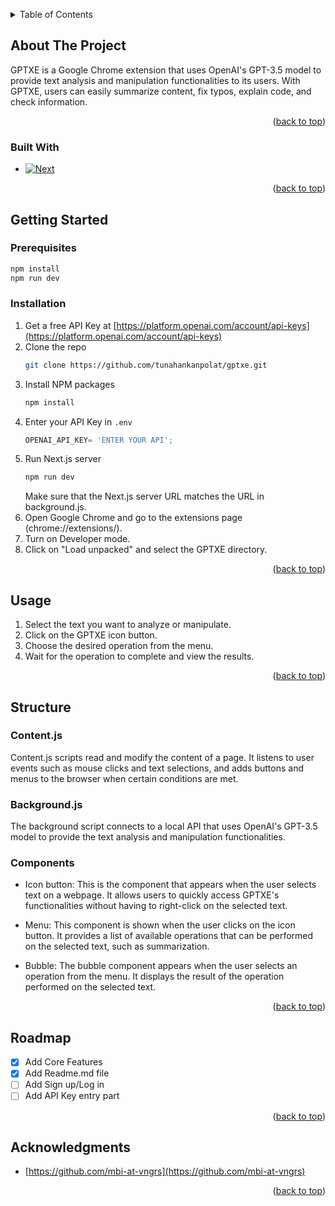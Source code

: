 <a name="readme-top"></a>
<!-- TABLE OF CONTENTS -->
<details>
  <summary>Table of Contents</summary>
  <ol>
    <li>
      <a href="#about-the-project">About The Project</a>
      <ul>
        <li><a href="#built-with">Built With</a></li>
      </ul>
    </li>
    <li>
      <a href="#getting-started">Getting Started</a>
      <ul>
        <li><a href="#prerequisites">Prerequisites</a></li>
        <li><a href="#installation">Installation</a></li>
      </ul>
    </li>
    <li><a href="#usage">Usage</a></li>
    <li><a href="#roadmap">Structure</a></li>
    <li><a href="#roadmap">Roadmap</a></li>
    <li><a href="#acknowledgments">Acknowledgments</a></li>
  </ol>
</details>



<!-- ABOUT THE PROJECT -->
## About The Project

GPTXE is a Google Chrome extension that uses OpenAI's GPT-3.5 model to provide text analysis and manipulation functionalities to its users. With GPTXE, users can easily summarize content, fix typos, explain code, and check information.

<p align="right">(<a href="#readme-top">back to top</a>)</p>



### Built With

* [![Next][Next.js]][Next-url]

<p align="right">(<a href="#readme-top">back to top</a>)</p>



<!-- GETTING STARTED -->
## Getting Started

### Prerequisites


  ```sh
  npm install
npm run dev
  ```

### Installation

1. Get a free API Key at [https://platform.openai.com/account/api-keys](https://platform.openai.com/account/api-keys)
2. Clone the repo
   ```sh
   git clone https://github.com/tunahankanpolat/gptxe.git
   ```
3. Install NPM packages
   ```sh
   npm install
   ```
4. Enter your API Key in `.env`
   ```js
   OPENAI_API_KEY= 'ENTER YOUR API';
   ```
5. Run Next.js server
   ```sh
   npm run dev
   ```
   Make sure that the Next.js server URL matches the URL in background.js.
6. Open Google Chrome and go to the extensions page (chrome://extensions/).
7. Turn on Developer mode.
8. Click on "Load unpacked" and select the GPTXE directory.
 
   

<p align="right">(<a href="#readme-top">back to top</a>)</p>



<!-- USAGE EXAMPLES -->
## Usage

1. Select the text you want to analyze or manipulate.
2. Click on the GPTXE icon button.
3. Choose the desired operation from the menu.
4. Wait for the operation to complete and view the results.

<p align="right">(<a href="#readme-top">back to top</a>)</p>


<!-- Structure -->
## Structure

### Content.js
Content.js scripts read and modify the content of a page. It listens to user events such as mouse clicks and text selections, and adds buttons and menus to the browser when certain conditions are met.

### Background.js
The background script connects to a local API that uses OpenAI's GPT-3.5 model to provide the text analysis and manipulation functionalities.

### Components
- Icon button: This is the component that appears when the user selects text on a webpage. It allows users to quickly access GPTXE's functionalities without having to right-click on the selected text.

- Menu: This component is shown when the user clicks on the icon button. It provides a list of available operations that can be performed on the selected text, such as summarization.

- Bubble: The bubble component appears when the user selects an operation from the menu. It displays the result of the operation performed on the selected text.

<p align="right">(<a href="#readme-top">back to top</a>)</p>

<!-- ROADMAP -->
## Roadmap

- [x] Add Core Features
- [x] Add Readme.md file
- [ ] Add Sign up/Log in
- [ ] Add API Key entry part

<p align="right">(<a href="#readme-top">back to top</a>)</p>



<!-- ACKNOWLEDGMENTS -->
## Acknowledgments

* [https://github.com/mbi-at-vngrs](https://github.com/mbi-at-vngrs)

<p align="right">(<a href="#readme-top">back to top</a>)</p>



<!-- MARKDOWN LINKS & IMAGES -->
[Next.js]: https://img.shields.io/badge/next.js-000000?style=for-the-badge&logo=nextdotjs&logoColor=white
[Next-url]: https://nextjs.org/
